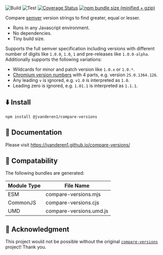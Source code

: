 ![Build](https://github.com/jvanderen1/compare-versions/actions/workflows/build.yml/badge.svg?branch=main&event=push)
![Test](https://github.com/jvanderen1/compare-versions/actions/workflows/test.yml/badge.svg?branch=main&event=push)
[![Coverage Status](https://coveralls.io/repos/github/jvanderen1/compare-versions/badge.svg?branch=main)](https://coveralls.io/github/jvanderen1/compare-versions?branch=main)
[![npm bundle size (minified + gzip)](https://img.shields.io/bundlephobia/minzip/@jvanderen1/compare-versions.svg)](https://bundlephobia.com/package/@jvanderen1/compare-versions)

Compare [semver](https://semver.org/) version strings to find greater, equal or lesser.

- Runs in any Javascript environment.
- No dependencies.
- Tiny build size.

Supports the full semver specification including versions with different number of digits like `1.0.0`, `1.0`, `1` and pre-releases like `1.0.0-alpha`. Additionally supports the following variations:

- Wildcards for minor and patch version like `1.0.x` or `1.0.*`.
- [Chromium version numbers](https://www.chromium.org/developers/version-numbers) with 4 parts, e.g. version `25.0.1364.126`.
- Any leading `v` is ignored, e.g. `v1.0` is interpreted as `1.0`.
- Leading zero is ignored, e.g. `1.01.1` is interpreted as `1.1.1`.

## ⬇️ Install

```shell
npm install @jvanderen1/compare-versions
```

## 📕 Documentation

Please visit https://jvanderen1.github.io/compare-versions/

## 🤝 Compatability

The following bundles are generated:

| Module Type | File Name               |
| ----------- | ----------------------- |
| ESM         | compare-versions.mjs    |
| CommonJS    | compare-versions.cjs    |
| UMD         | compare-versions.umd.js |

## 🙌 Acknowledgment

This project would not be possible without the original [`compare-versions`](https://github.com/omichelsen/compare-versions) project! Thank you.

